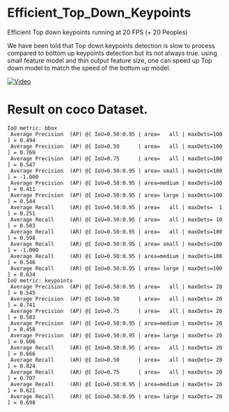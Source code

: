# Efficient_Top_Down_Keypoints
Efficient Top down keypoints running at 20 FPS (+ 20 Peoples)


We have been told that Top down keypoints detection is slow to process compared to bottom up keypoints detection but its not always true. using small feature model and thin output feature size, one can speed up Top down model to match the speed of the bottom up model.

 
 [![Video](https://img.youtube.com/vi/VID/0.jpg)](https://www.youtube.com/watch?v=2728C0bnmLo&feature=youtu.be)


# Result on coco Dataset.
```
IoU metric: bbox
 Average Precision  (AP) @[ IoU=0.50:0.95 | area=   all | maxDets=100 ] = 0.494
 Average Precision  (AP) @[ IoU=0.50      | area=   all | maxDets=100 ] = 0.769
 Average Precision  (AP) @[ IoU=0.75      | area=   all | maxDets=100 ] = 0.547
 Average Precision  (AP) @[ IoU=0.50:0.95 | area= small | maxDets=100 ] = -1.000
 Average Precision  (AP) @[ IoU=0.50:0.95 | area=medium | maxDets=100 ] = 0.411
 Average Precision  (AP) @[ IoU=0.50:0.95 | area= large | maxDets=100 ] = 0.544
 Average Recall     (AR) @[ IoU=0.50:0.95 | area=   all | maxDets=  1 ] = 0.251
 Average Recall     (AR) @[ IoU=0.50:0.95 | area=   all | maxDets= 10 ] = 0.583
 Average Recall     (AR) @[ IoU=0.50:0.95 | area=   all | maxDets=100 ] = 0.598
 Average Recall     (AR) @[ IoU=0.50:0.95 | area= small | maxDets=100 ] = -1.000
 Average Recall     (AR) @[ IoU=0.50:0.95 | area=medium | maxDets=100 ] = 0.546
 Average Recall     (AR) @[ IoU=0.50:0.95 | area= large | maxDets=100 ] = 0.634
IoU metric: keypoints
 Average Precision  (AP) @[ IoU=0.50:0.95 | area=   all | maxDets= 20 ] = 0.545
 Average Precision  (AP) @[ IoU=0.50      | area=   all | maxDets= 20 ] = 0.741
 Average Precision  (AP) @[ IoU=0.75      | area=   all | maxDets= 20 ] = 0.583
 Average Precision  (AP) @[ IoU=0.50:0.95 | area=medium | maxDets= 20 ] = 0.458
 Average Precision  (AP) @[ IoU=0.50:0.95 | area= large | maxDets= 20 ] = 0.606
 Average Recall     (AR) @[ IoU=0.50:0.95 | area=   all | maxDets= 20 ] = 0.666
 Average Recall     (AR) @[ IoU=0.50      | area=   all | maxDets= 20 ] = 0.824
 Average Recall     (AR) @[ IoU=0.75      | area=   all | maxDets= 20 ] = 0.707
 Average Recall     (AR) @[ IoU=0.50:0.95 | area=medium | maxDets= 20 ] = 0.621
 Average Recall     (AR) @[ IoU=0.50:0.95 | area= large | maxDets= 20 ] = 0.698
```

